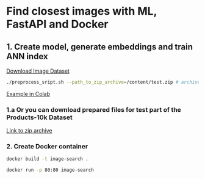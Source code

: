 # Find closest images with ML, FastAPI and Docker

## 1. Create model, generate embeddings and train ANN index

[Download Image Dataset](https://products-10k.github.io)

```bash
./preprocess_sript.sh --path_to_zip_archive=/content/test.zip # archive location
```

[Example in Colab](https://colab.research.google.com/drive/1uaALcaatvxOu42IhQA4r0bahfdpw-Z7v?usp=sharing)

### 1.a Or you can download prepared files for test part of the Products-10k Dataset

[Link to zip archive](https://drive.google.com/file/d/15Y9IkanJFk3hombQu3HgPmrKKxDfAt4l/view?usp=sharing)

### 2. Create Docker container

```bash
docker build -t image-search .

docker run -p 80:80 image-search
```
